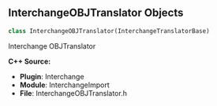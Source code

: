 ## InterchangeOBJTranslator Objects

```python
class InterchangeOBJTranslator(InterchangeTranslatorBase)
```

Interchange OBJTranslator

**C++ Source:**

- **Plugin**: Interchange
- **Module**: InterchangeImport
- **File**: InterchangeOBJTranslator.h

<a id="unreal.InterchangePhysicsAssetFactory"></a>